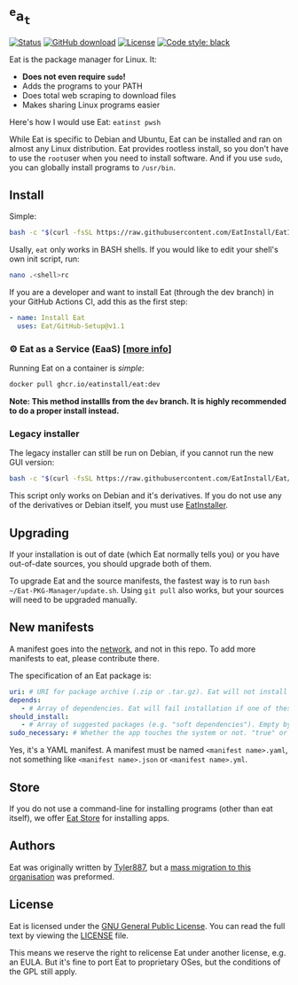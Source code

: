 [store]: https://github.com/EatInstall/Store
# <code><sup>e</sup>a<sub>t</sub></code>

[![Status](https://img.shields.io/badge/status-alpha-red)](https://github.com/Tyler887/eat/commits/main) [![GitHub download](https://img.shields.io/github/downloads/Tyler887/eat/total)](https://github.com/Tyler887/eat/releases) [![License](https://img.shields.io/github/license/Tyler887/eat)](https://github.com/Tyler887/eat/blob/main/LICENSE) [![Code style: black](https://img.shields.io/badge/code%20style-black-000000.svg)](https://github.com/psf/black)

Eat is the package manager for Linux. It:
* **Does not even require  `sudo`!**
* Adds the programs to your PATH
* Does total web scraping to download files
* Makes sharing Linux programs easier

Here's how I would use Eat: `eatinst pwsh`

While Eat is specific to Debian and Ubuntu, Eat can be installed and ran on
almost any Linux distribution. Eat provides rootless install, so you don't
have to use the `root`user when you need to install software. And if you use
`sudo`, you can globally install programs to `/usr/bin`.
## Install
Simple:
```bash
bash -c "$(curl -fsSL https://raw.githubusercontent.com/EatInstall/EatInstaller/HEAD/eatinstaller.sh)"
```
Usally, `eat` only works in BASH shells. If you would like to edit your shell's own init script, run:
```bash
nano .<shell>rc
```
If you are a developer and want to install Eat (through the dev branch) in your GitHub Actions CI, add
this as the first step:
```yaml
- name: Install Eat
  uses: Eat/GitHub-Setup@v1.1
```
### ⚙️ Eat as a Service (EaaS) [[more info](https://github.com/EatInstall/Eat/pkgs/container/eat)]
Running Eat on a container is *simple*:
```bash
docker pull ghcr.io/eatinstall/eat:dev
```
**Note: This method installls from the `dev` branch. It is highly recommended to do a proper install instead.**
### Legacy installer
The legacy installer can still be run on Debian, if you cannot run the new GUI version:
```bash
bash -c "$(curl -fsSL https://raw.githubusercontent.com/EatInstall/Eat/HEAD/inst-script.sh)"
```
This script only works on Debian and it's derivatives. If you do not use any of the derivatives or
Debian itself, you must use [EatInstaller](#install).
## Upgrading
If your installation is out of date (which Eat normally tells you) or you have out-of-date sources,
you should upgrade both of them.

To upgrade Eat and the source manifests, the fastest way is to run `bash ~/Eat-PKG-Manager/update.sh`.
Using `git pull` also works, but your sources will need to be upgraded manually.
## New manifests
A manifest goes into the [network](https://github.com/Tyler887/eat-network), and not in this repo.
To add more manifests to eat, please contribute there.

The specification of an Eat package is:
```yaml
uri: # URI for package archive (.zip or .tar.gz). Eat will not install packages without this.
depends:
   - # Array of dependencies. Eat will fail installation if one of these are not installed. Empty by default
should_install:
   - # Array of suggested packages (e.g. "soft dependencies"). Empty by default
sudo_necessary: # Whether the app touches the system or not. "true" or "false" accepted only. Default is "false"
```

Yes, it's a YAML manifest.
A manifest must be named `<manifest name>.yaml`, not something like `<manifest name>.json` or `<manifest name>.yml`.
## Store
If you do not use a command-line for installing programs (other than eat itself), we offer [Eat Store][store]
for installing apps.
## Authors
Eat was originally written by [Tyler887](https://github.com/Tyler887), but a [mass migration to this organisation](https://github.com/EatInstall/Eat/pull/4)
was preformed.
## License
Eat is licensed under the [GNU General Public License](https://gnu.org/licenses/gpl-3.0.html).
You can read the full text by viewing the [LICENSE](./LICENSE) file.

This means we reserve the right to relicense Eat under another license, e.g. an EULA.
But it's fine to port Eat to proprietary OSes, but the conditions of the GPL still apply.
